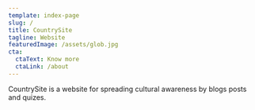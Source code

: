 ```yaml
---
template: index-page
slug: /
title: CountrySite
tagline: Website
featuredImage: /assets/glob.jpg
cta:
  ctaText: Know more
  ctaLink: /about
---
```

CountrySite is a website for spreading cultural awareness by blogs posts and quizes.